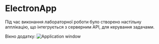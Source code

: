 # ElectronApp
Під час виконання лабораторної роботи було створено настільну апплікацію, що інтегрується з серверним API, для керування задачами.

Вікно додатку:
![Application window](https://i.imgur.com/kT91dhr.png)
